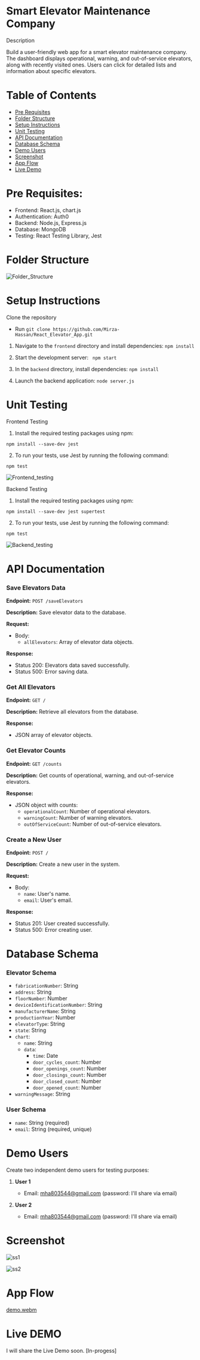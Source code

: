 # Smart Elevator Maintenance Company

Description

Build a user-friendly web app for a smart elevator maintenance company. The dashboard displays operational, warning, and out-of-service elevators, along with recently visited ones. Users can click for detailed lists and information about specific elevators.

# Table of Contents

- [Pre Requisites](#pre-requisites)
- [Folder Structure](#folder-structure)
- [Setup Instructions](#setup-instructions)
- [Unit Testing](#unit-testing)
- [API Documentation](#api-documentation)
- [Database Schema](#database-Schema)
- [Demo Users](#demo-users)
- [Screenshot](#screenshot)
- [App Flow](#app-flow)
- [Live Demo](#live-demo)

# Pre Requisites:

- Frontend: React.js, chart.js
- Authentication: Auth0
- Backend: Node.js, Express.js
- Database: MongoDB
- Testing: React Testing Library, Jest

# Folder Structure
![Folder_Structure](https://github.com/Mirza-Hassan/React_Elevator_App/assets/17096257/60881b4f-f717-428c-9753-8dcc000db9cb)

# Setup Instructions

Clone the repository
- Run `git clone https://github.com/Mirza-Hassan/React_Elevator_App.git` 

1. Navigate to the `frontend` directory and install dependencies: `npm install`

2. Start the development server: ` npm start`

3. In the `backend` directory, install dependencies: `npm install`

4. Launch the backend application: `node server.js`

# Unit Testing

Frontend Testing

1. Install the required testing packages using npm:
```
npm install --save-dev jest
```
2. To run your tests, use Jest by running the following command:
```
npm test
```
![Frontend_testing](https://github.com/Mirza-Hassan/React_Elevator_App/assets/17096257/510644da-db4b-479a-bf38-8d32e5a61878)

Backend Testing

1. Install the required testing packages using npm:

```
npm install --save-dev jest supertest
```
2. To run your tests, use Jest by running the following command:
```
npm test
```
![Backend_testing](https://github.com/Mirza-Hassan/React_Elevator_App/assets/17096257/2ce51a57-b747-434a-ad79-14999e069a30)

# API Documentation

### Save Elevators Data

**Endpoint:** `POST /saveElevators`

**Description:** Save elevator data to the database.

**Request:**
- Body:
  - `allElevators`: Array of elevator data objects.

**Response:**
- Status 200: Elevators data saved successfully.
- Status 500: Error saving data.

### Get All Elevators

**Endpoint:** `GET /`

**Description:** Retrieve all elevators from the database.

**Response:**
- JSON array of elevator objects.

### Get Elevator Counts

**Endpoint:** `GET /counts`

**Description:** Get counts of operational, warning, and out-of-service elevators.

**Response:**
- JSON object with counts:
  - `operationalCount`: Number of operational elevators.
  - `warningCount`: Number of warning elevators.
  - `outOfServiceCount`: Number of out-of-service elevators.

### Create a New User

**Endpoint:** `POST /`

**Description:** Create a new user in the system.

**Request:**
- Body:
  - `name`: User's name.
  - `email`: User's email.

**Response:**
- Status 201: User created successfully.
- Status 500: Error creating user.

# Database Schema

### Elevator Schema

- `fabricationNumber`: String
- `address`: String
- `floorNumber`: Number
- `deviceIdentificationNumber`: String
- `manufacturerName`: String
- `productionYear`: Number
- `elevatorType`: String
- `state`: String
- `chart`:
  - `name`: String
  - `data`:
    - `time`: Date
    - `door_cycles_count`: Number
    - `door_openings_count`: Number
    - `door_closings_count`: Number
    - `door_closed_count`: Number
    - `door_opened_count`: Number
- `warningMessage`: String

### User Schema

- `name`: String (required)
- `email`: String (required, unique)

# Demo Users

Create two independent demo users for testing purposes:

1. **User 1**
   - Email: mha803544@gmail.com (password: I'll share via email)

2. **User 2**
   - Email: mha803544@gmail.com (password: I'll share via email)

# Screenshot

![ss1](https://github.com/Mirza-Hassan/React_Elevator_App/assets/17096257/0d98082a-98c1-4723-8ff3-8a08a93b7bc7)

![ss2](https://github.com/Mirza-Hassan/React_Elevator_App/assets/17096257/639f835f-6ae8-406a-acef-e8d486791966)

# App Flow
[demo.webm](https://github.com/Mirza-Hassan/React_Elevator_App/assets/17096257/84a30126-b3f3-42ae-9715-d3db5edf7b1e)

# Live DEMO

I will share the Live Demo soon. [In-progess] 
